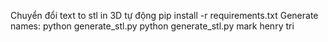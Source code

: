 Chuyển đổi text to stl in 3D tự động
pip install -r requirements.txt
Generate names:
python generate_stl.py <names>
python generate_stl.py mark henry tri
